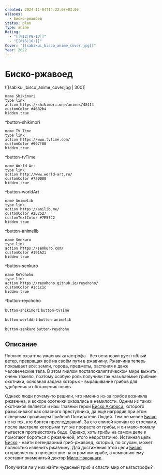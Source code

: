 ```yaml
---
created: 2024-11-04T14:22:07+03:00
aliases:
  - Биско-ржавоед
Status: plan
Type: anime
Rating:
  - "[[®️12|PG-13]]"
  - "[[®️16|16+]]"
Cover: "[[sabikui_bisco_anime_cover.jpg]]"
Year: 2022
---
```


# Биско-ржавоед

![[sabikui_bisco_anime_cover.jpg | 300]]

```button
name Shikimori
type link
action https://shikimori.one/animes/48414
customColor #4682b4
hidden true
```
^button-shikimori

```button
name TV Time
type link
action https://www.tvtime.com/
customColor #997f00
hidden true
```
^button-tvTime

```button
name World Art
type link
action http://www.world-art.ru/
customColor #7a0000
hidden true
```
^button-worldArt

```button
name AnimeLib
type link
action https://anilib.me/
customColor #252527
customTextColor #7E57C2
hidden true
```
^button-animelib

```button
name Senkuro
type link
action https://senkuro.com/
customColor #191A21
hidden true
```
^button-senkuro

```button
name ReYohoho
type link
action https://reyohoho.github.io/reyohoho/
customColor #1c1c1c
hidden true
```
^button-reyohoho

`button-shikimori` `button-tvTime`

`button-worldArt` `button-animelib`

`button-senkuro` `button-reyohoho`

## Описание

Японию охватила ужасная катастрофа - без остановки дует гиблый ветер, превращая всё на своём пути в ржавчину. Ржавчина теперь покрывает всё: земли, города, предметы, растения и даже человеческие тела. В этом гнилом постапокалиптическом мире выжить очень тяжело, поэтому особую роль получили так называемые грибные охотники, основная задача которых - выращивание грибов для удобрения и обогащения почвы.

Однако люди почему-то решили, что именно из-за грибов возникла ржавчина, и вскоре охотники оказались в немилости. Одним из таких охотников является и наш главный герой [Биско Акабоси](https://shikimori.one/characters/169280-bisco-akaboshi), которого разыскивают как опасного преступника, да ещё наградив при этом скверным прозвищем Грибной Пожиратель Людей. Тем не менее [Биско](https://shikimori.one/characters/169280-bisco-akaboshi) не из тех, кто боится преследований. За его спиной колчан со стрелами, после выстрела которыми тут же прорастают грибы, и он мало-помалу пытается противостоять беде. Однако, хоть грибы на самом деле и помогают бороться с ржавчиной, этого недостаточно. Истинная цель [Биско](https://shikimori.one/characters/169280-bisco-akaboshi) - найти легендарный гриб-ржавоед, который, по слухам, может полностью излечить ржавчину. Для достижения этой цели [Биско](https://shikimori.one/characters/169280-bisco-akaboshi) отправляется в путешествие на огромном крабе, а компанию ему составит знаменитый доктор [Мило Нэкоянаги](https://shikimori.one/characters/193812-milo-nekoyanagi).

Получится ли у них найти чудесный гриб и спасти мир от катастрофы?
